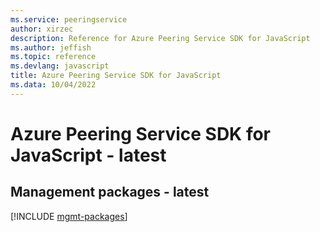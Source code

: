 ```yaml
---
ms.service: peeringservice
author: xirzec
description: Reference for Azure Peering Service SDK for JavaScript
ms.author: jeffish
ms.topic: reference
ms.devlang: javascript
title: Azure Peering Service SDK for JavaScript
ms.data: 10/04/2022
---
```

# Azure Peering Service SDK for JavaScript - latest

## Management packages - latest
[!INCLUDE [mgmt-packages](peering-service-mgmt-index.md)]